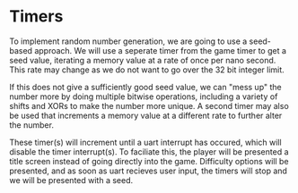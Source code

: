 # Timers

To implement random number generation, we are going to use a seed-based approach.  We will use a seperate timer from the game timer to get a seed value, iterating a memory value at a rate of once per nano second.  This rate may change as we do not want to go over the 32 bit integer limit.  

If this does not give a sufficiently good seed value, we can "mess up" the number more by doing multiple bitwise operations, including a variety of shifts and XORs to make the number more unique.  A second timer may also be used that increments a memory value at a different rate to further alter the number.

These timer(s) will increment until a uart interrupt has occured, which will disable the timer interrupt(s).  To faciliate this, the player will be presented a title screen instead of going directly into the game.  Difficulty options will be presented, and as soon as uart recieves user input, the timers will stop and we will be presented with a seed.

